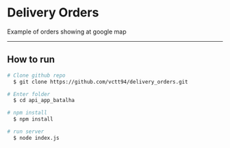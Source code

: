 # Delivery Orders

Example of orders showing at google map 

-------------------------------------------------------------------------------------------------------------------------------------------------------------------------------

## How to run

```bash
# Clone github repo
  $ git clone https://github.com/vctt94/delivery_orders.git

# Enter folder
  $ cd api_app_batalha 

# npm install
  $ npm install

# run server
  $ node index.js  

```
